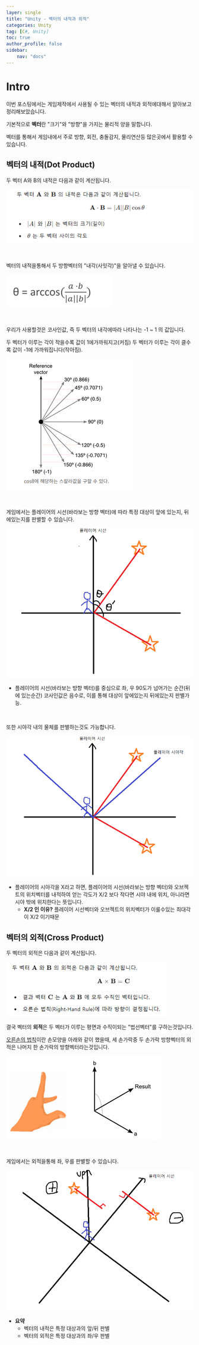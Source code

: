 ```yaml
---
layer: single
title: "Unity - 벡터의 내적과 외적"
categories: Unity
tag: [C#, Unity]
toc: true
author_profile: false
sidebar: 
    nav: "docs"
---
```




# Intro

이번 포스팅에서는 게임제작에서 사용될 수 있는 벡터의 내적과 외적에대해서 알아보고 정리해보았습니다.

기본적으로 **벡터**란 "크기"와 "방향"을 가지는 물리적 양을 말합니다.

벡터를 통해서 게임내에서 주로 방향, 회전, 충돌감지, 물리연산등 많은곳에서 활용할 수 있습니다.


## 벡터의 내적(Dot Product)

두 벡터 A와 B의 내적은 다음과 같이 계산됩니다.

![image](/images/2025/2025-02-24/capture_1.PNG)

<br>

벡터의 내적을통해서 두 방향벡터의 "내각(사잇각)"을 알아낼 수 있습니다.

![image](/images/2025/2025-02-24/capture_3.PNG)

<br>

우리가 사용할것은 코사인값, 즉 두 벡터의 내각에따라 나타나는 -1 ~ 1 의 값입니다.

두 벡터가 이루는 각이 작을수록 값이 1에가까워지고(커짐) 두 벡터가 이루는 각이 클수록 값이 -1에 가까워집니다(작아짐).

![image](/images/2025/2025-02-24/capture_2.PNG)

<br>

게임에서는 플레이어의 시선(바라보는 방향 벡터)에 따라 특정 대상이 앞에 있는지, 뒤에있는지를 판별할 수 있습니다.

![image](/images/2025/2025-02-24/capture_4.PNG)


* 플레이어의 시선(바라보는 방향 벡터)를 중심으로 좌, 우 90도가 넘어가는 순간(뒤에 있는순간) 코사인값은 음수로,
    이를 통해 대상이 앞에있는지 뒤에있는지 판별가능.

<br>

또한 시야각 내의 물체를 판별하는것도 가능합니다.

![image](/images/2025/2025-02-24/capture_5.PNG)

* 플레이어의 시야각을 X라고 하면, 플레이어의 시선(바라보는 방향 벡터)와 오브젝트의 위치벡터를 내적하여 얻는 각도가
    X/2 보다 작다면 시야 내에 위치, 아니라면 시야 밖에 위치한다는 뜻입니다.
    - **X/2 인 이유?** 플레이어 시선벡터와 오브젝트의 위치벡터가 이룰수있는 최대각이 X/2 이기때문


## 벡터의 외적(Cross Product)

두 벡터의 외적은 다음과 같이 계산됩니다.

![image](/images/2025/2025-02-24/capture_6.PNG)


결국 벡터의 **외적**은 두 벡터가 이루는 평면과 수직이되는 "법선벡터"를 구하는것입니다.

<u>오른손의 법칙</u>이란 손모양을 아래와 같이 했을때, 세 손가락중 두 손가락 방향벡터의 외적은 나머지 한 손가락의 방향벡터라는것입니다.

![image](/images/2025/2025-02-24/capture_7.PNG)


<br>

게임에서는 외적을통해 좌, 우를 판별할 수 있습니다.

![image](/images/2025/2025-02-24/capture_8.PNG)


* **요약**
    - 벡터의 내적은 특정 대상과의 앞/뒤 판별
    - 벡터의 외적은 특정 대상과의 좌/우 판별

